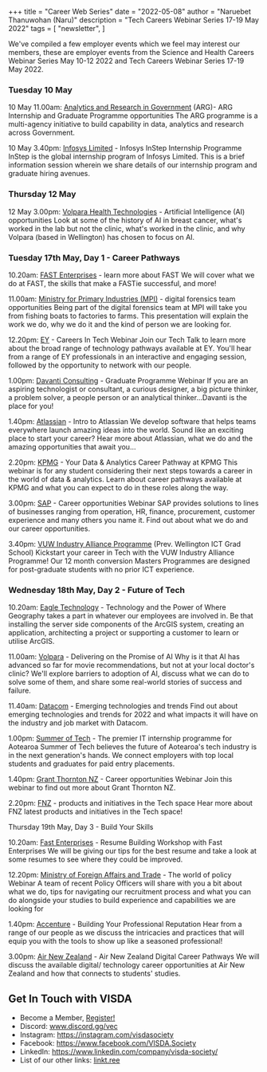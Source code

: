 +++
title = "Career Web Series"
date = "2022-05-08"
author = "Naruebet Thanuwohan (Naru)"
description = "Tech Careers Webinar Series 17-19 May 2022"
tags = [
    "newsletter",
]

We've compiled a few employer events which we feel may interest our members, these are employer events from the Science and Health Careers Webinar Series May 10-12 2022 and Tech Careers Webinar Series 17-19 May 2022. 

### Tuesday 10 May 
10 May 11.00am: [Analytics and Research in Government](https://careerhub.vuw.ac.nz/students/events/Detail/2708222) (ARG)- ARG Internship and Graduate Programme opportunities The ARG programme is a multi-agency initiative to build capability in data, analytics and research across Government.

10 May 3.40pm: [Infosys Limited](https://careerhub.vuw.ac.nz/students/events/Detail/2708697) - Infosys InStep Internship Programme InStep is the global internship program of Infosys Limited. This is a brief information session wherein we share details of our internship program and graduate hiring avenues.

### Thursday 12 May 
12 May 3.00pm: [Volpara Health Technologies](https://careerhub.vuw.ac.nz/students/events/Detail/2708702) - Artificial Intelligence (AI) opportunities Look at some of the history of AI in breast cancer, what's worked in the lab but not the clinic, what's worked in the clinic, and why Volpara (based in Wellington) has chosen to focus on AI.

### Tuesday 17th May, Day 1 - Career Pathways

10.20am: [FAST Enterprises](https://careerhub.vuw.ac.nz/students/events/Detail/2708863) - learn more about FAST We will cover what we do at FAST, the skills that make a FASTie successful, and more!

11.00am: [Ministry for Primary Industries (MPI)](https://careerhub.vuw.ac.nz/students/events/Detail/2708862) - digital forensics team opportunities Being part of the digital forensics team at MPI will take you from fishing boats to factories to farms. This presentation will explain the work we do, why we do it and the kind of person we are looking for.

12.20pm: [EY](https://careerhub.vuw.ac.nz/students/events/Detail/2708869) - Careers In Tech Webinar Join our Tech Talk to learn more about the broad range of technology pathways available at EY. You'll hear from a range of EY professionals in an interactive and engaging session, followed by the opportunity to network with our people.

1.00pm: [Davanti Consulting](https://careerhub.vuw.ac.nz/students/events/Detail/2708871) - Graduate Programme Webinar If you are an aspiring technologist or consultant, a curious designer, a big picture thinker, a problem solver, a people person or an analytical thinker...Davanti is the place for you!

1.40pm: [Atlassian](https://careerhub.vuw.ac.nz/students/events/Detail/2708868) - Intro to Atlassian We develop software that helps teams everywhere launch amazing ideas into the world. Sound like an exciting place to start your career? Hear more about Atlassian, what we do and the amazing opportunities that await you...

2.20pm: [KPMG](https://careerhub.vuw.ac.nz/students/events/Detail/2708861) - Your Data & Analytics Career Pathway at KPMG This webinar is for any student considering their next steps towards a career in the world of data & analytics. Learn about career pathways available at KPMG and what you can expect to do in these roles along the way.

3.00pm: [SAP](https://careerhub.vuw.ac.nz/students/events/Detail/2708859) - Career opportunities Webinar SAP provides solutions to lines of businesses ranging from operation, HR, finance, procurement, customer experience and many others you name it. Find out about what we do and our career opportunities.  

3.40pm: [VUW Industry Alliance Programme](https://careerhub.vuw.ac.nz/students/events/Detail/2708866) (Prev. Wellington ICT Grad School)  Kickstart your career in Tech with the VUW Industry Alliance Programme! Our 12 month conversion Masters Programmes are designed for post-graduate students with no prior ICT experience.

### Wednesday 18th May, Day 2 - Future of Tech

10.20am: [Eagle Technology](https://careerhub.vuw.ac.nz/students/events/Detail/2709056) - Technology and the Power of Where Geography takes a part in whatever our employees are involved in. Be that installing the server side components of the ArcGIS system, creating an application, architecting a project or supporting a customer to learn or utilise ArcGIS.

11.00am: [Volpara](https://careerhub.vuw.ac.nz/students/events/Detail/2709060) - Delivering on the Promise of AI Why is it that AI has advanced so far for movie recommendations, but not at your local doctor's clinic? We'll explore barriers to adoption of AI, discuss what we can do to solve some of them, and share some real-world stories of success and failure.

11.40am: [Datacom](https://careerhub.vuw.ac.nz/students/events/Detail/2709050) - Emerging technologies and trends Find out about emerging technologies and trends for 2022 and what impacts it will have on the industry and job market with Datacom. 

1.00pm: [Summer of Tech](https://careerhub.vuw.ac.nz/students/events/Detail/2709052) - The premier IT internship programme for Aotearoa Summer of Tech believes the future of Aotearoa's tech industry is in the next generation's hands. We connect employers with top local students and graduates for paid entry placements.

1.40pm: [Grant Thornton NZ](https://careerhub.vuw.ac.nz/students/events/Detail/2709055) - Career opportunities Webinar Join this webinar to find out more about Grant Thornton NZ.

2.20pm: [FNZ](https://careerhub.vuw.ac.nz/students/events/Detail/2709058) - products and initiatives in the Tech space Hear more about FNZ latest products and initiatives in the Tech space!

Thursday 19th May, Day 3 - Build Your Skills

10.20am: [Fast Enterprises](https://careerhub.vuw.ac.nz/students/events/Detail/2708865) - Resume Building Workshop with Fast Enterprises We will be giving our tips for the best resume and take a look at some resumes to see where they could be improved.

12.20pm: [Ministry of Foreign Affairs and Trade](https://careerhub.vuw.ac.nz/students/events/Detail/2709068) - The world of policy Webinar A team of recent Policy Officers will share with you a bit about what we do, tips for navigating our recruitment process and what you can do alongside your studies to build experience and capabilities we are looking for

1.40pm: [Accenture](https://careerhub.vuw.ac.nz/students/events/Detail/2709067) - Building Your Professional Reputation Hear from a range of our people as we discuss the intricacies and practices that will equip you with the tools to show up like a seasoned professional!

3.00pm: [Air New Zealand](https://careerhub.vuw.ac.nz/students/events/Detail/2709066) - Air New Zealand Digital Career Pathways We will discuss the available digital/ technology career opportunities at Air New Zealand and how that connects to students' studies.






## Get In Touch with VISDA
- Become a Member, [Register!](https://vuw.qualtrics.com/jfe/form/SV_6D2hjJlY8Hu0hqm?fbclid=IwAR0gSbuVxU-hluLO6WHialiBAA8XTC38SMsovv7a2TSiQfE2yuGNzSj2qYs)
- Discord: www.discord.gg/vec
- Instagram: https://instagram.com/visdasociety
- Facebook: https://www.facebook.com/VISDA.Society
- LinkedIn: https://www.linkedin.com/company/visda-society/ 
- List of our other links: [linkt.ree](https://linktr.ee/VISDAEvents2022)
